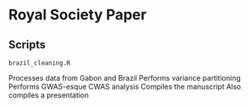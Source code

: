 # Royal Society Paper

## Scripts
`brazil_cleaning.R`

Processes data from Gabon and Brazil
Performs variance partitioning
Performs GWAS-esque CWAS analysis
Compiles the manuscript
Also compiles a presentation
